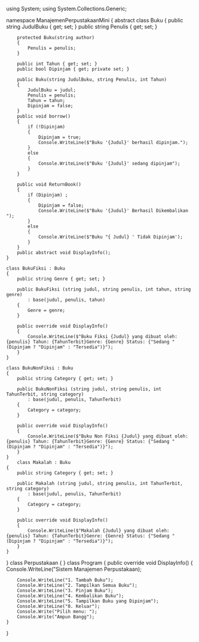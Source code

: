 using System;
using System.Collections.Generic;

namespace ManajemenPerpustakaanMini
{
    abstract class Buku
    {
        public string JudulBuku { get; set; }
        public string Penulis { get; set; }

        protected Buku(string author)
        {
            Penulis = penulis;
        }

        public int Tahun { get; set; }
        public bool Dipinjam { get; private set; }

        public Buku(string JudulBuku, string Penulis, int Tahun)
        {
            JudulBuku = judul;
            Penulis = penulis;
            Tahun = tahun;
            Dipinjam = false;
        }
        public void borrow()
        {
            if (!Dipinjam)
            {
                Dipinjam = true;
                Console.WriteLine($"Buku '{Judul}' berhasil dipinjam.");
            }
            else
            {
                Console.WriteLine($"Buku '{Judul}' sedang dipinjam");
            }
        }

        public void ReturnBook()
        {
            if (Dipinjam) ;
            {
                Dipinjam = false;
                Console.WriteLine($"Buku '{Judul}' Berhasil Dikembalikan ");
            }
            else
            {
                Console.WriteLine($"Buku "{ Judul} ' Tidak Dipinjam');
            }
        }
        public abstract void DisplayInfo();
    }

    class BukuFiksi : Buku
    {
        public string Genre { get; set; }

        public BukuFiksi (string judul, string penulis, int tahun, string genre)
            : base(judul, penulis, tahun)
        {
            Genre = genre;
        }

        public override void DisplayInfo()
        {
            Console.WriteLine($"Buku Fiksi {Judul} yang dibuat oleh: {penulis} Tahun: {TahunTerbit}Genre: {Genre} Status: {"Sedang "(Dipinjam ? "Dipinjam" : "Tersedia")}");
        }
    }

    class BukuNonFiksi : Buku
    {
        public string Category { get; set; }

        public BukuNonFiksi (string judul, string penulis, int TahunTerbit, string category)
            : base(judul, penulis, TahunTerbit)
        {
            Category = category;
        }

        public override void DisplayInfo()
        {
            Console.WriteLine($"Buku Non Fiksi {Judul} yang dibuat oleh: {penulis} Tahun: {TahunTerbit}Genre: {Genre} Status: {"Sedang "(Dipinjam ? "Dipinjam" : "Tersedia")}");
        }
    }
        class Makalah : Buku
    {
        public string Category { get; set; }

        public Makalah (string judul, string penulis, int TahunTerbit, string category)
            : base(judul, penulis, TahunTerbit)
        {
            Category = category;
        }

        public override void DisplayInfo()
        {
            Console.WriteLine($"Makalah {Judul} yang dibuat oleh: {penulis} Tahun: {TahunTerbit}Genre: {Genre} Status: {"Sedang "(Dipinjam ? "Dipinjam" : "Tersedia")}");
        }
    }
}
    class Perpustakaan
    {
    }
class Program
{
        public override void DisplayInfo()
    {
        Console.WriteLine("Sistem Manajemen Perpustakaan);

        Console.WriteLine("1. Tambah Buku");
        Console.WriteLine("2. Tampilkan Semua Buku");
        Console.WriteLine("3. Pinjam Buku");
        Console.WriteLine("4. Kembalikan Buku");
        Console.WriteLine("5. Tampilkan Buku yang Dipinjam");
        Console.WriteLine("0. Keluar");
        Console.Write("Pilih menu: ");
        Console.Write("Ampun Bangg");
    }
}
